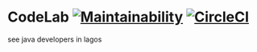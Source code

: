 # CodeLab  [![Maintainability](https://api.codeclimate.com/v1/badges/c47a5a53927ffed68e2a/maintainability)](https://codeclimate.com/github/Kabalisa/CodeLab/maintainability)  [![CircleCI](https://circleci.com/gh/Kabalisa/CodeLab.svg?style=svg)](https://circleci.com/gh/Kabalisa/CodeLab)
see java developers in lagos
